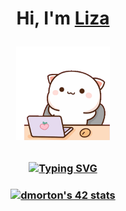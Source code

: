 <h1 align="center">Hi, I'm <a href="https://t.me/stormbel" target="_blank">Liza</a>

<img src="https://github.com/darkbels/darkbels/blob/main/imgs/relax.gif" height="150" width="150"/></h1>

<h3 align="center"><a href="https://git.io/typing-svg"><img src="https://readme-typing-svg.herokuapp.com?font=Michroma&size=15&pause=1000&color=0258DA&center=true&width=435&lines=I'm+a+student+of+Ecole+42+programming+school" alt="Typing SVG" /></a></h3>

<h3 align="center"><a href="https://github.com/JaeSeoKim/badge42"><img src="https://badge42.vercel.app/api/v2/cl9603a7u00730gl7e4po06n5/stats?cursusId=21&coalitionId=92" alt="dmorton's 42 stats" /></a></h3>

<!--
**darkbels/darkbels** is a ✨ _special_ ✨ repository because its `README.md` (this file) appears on your GitHub profile.

Here are some ideas to get you started:

- 🔭 I’m currently working on ...
- 🌱 I’m currently learning ...
- 👯 I’m looking to collaborate on ...
- 🤔 I’m looking for help with ...
- 💬 Ask me about ...
- 📫 How to reach me: ...
- 😄 Pronouns: ...
- ⚡ Fun fact: ...
-->
